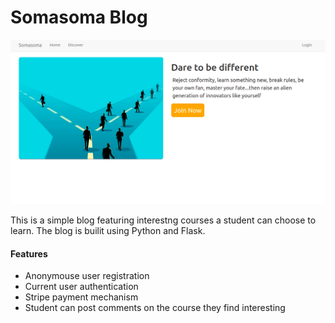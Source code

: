 # Somasoma Blog

![Somasoma Home Page](/app/static/img/somasoma_blog.png)

This is a simple blog featuring interestng courses a student can choose to learn. The blog is builit using Python and Flask.

#### Features

* Anonymouse user registration
* Current user authentication
* Stripe payment mechanism
* Student can post comments on the course they find interesting